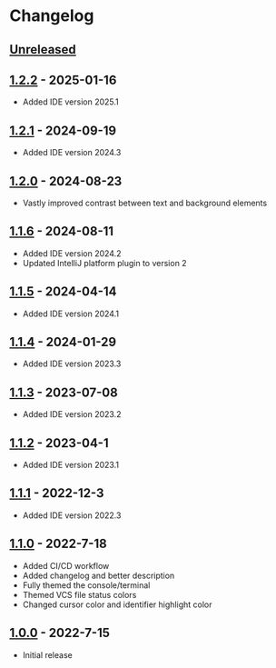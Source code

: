 # Changelog

## [Unreleased]

## [1.2.2] - 2025-01-16
- Added IDE version 2025.1

## [1.2.1] - 2024-09-19
- Added IDE version 2024.3

## [1.2.0] - 2024-08-23
- Vastly improved contrast between text and background elements

## [1.1.6] - 2024-08-11
- Added IDE version 2024.2
- Updated IntelliJ platform plugin to version 2

## [1.1.5] - 2024-04-14
- Added IDE version 2024.1

## [1.1.4] - 2024-01-29
- Added IDE version 2023.3

## [1.1.3] - 2023-07-08
- Added IDE version 2023.2

## [1.1.2] - 2023-04-1
- Added IDE version 2023.1

## [1.1.1] - 2022-12-3
- Added IDE version 2022.3

## [1.1.0] - 2022-7-18
- Added CI/CD workflow
- Added changelog and better description
- Fully themed the console/terminal
- Themed VCS file status colors
- Changed cursor color and identifier highlight color

## [1.0.0] - 2022-7-15
- Initial release

[Unreleased]: https://github.com/frykher/jetbrains-kanagawa-theme/compare/v1.2.2...HEAD
[1.2.2]: https://github.com/frykher/jetbrains-kanagawa-theme/releases/tag/v1.2.2
[1.2.1]: https://github.com/frykher/jetbrains-kanagawa-theme/releases/tag/v1.2.1
[1.2.0]: https://github.com/frykher/jetbrains-kanagawa-theme/releases/tag/v1.2.0
[1.1.6]: https://github.com/frykher/jetbrains-kanagawa-theme/releases/tag/v1.1.6
[1.1.5]: https://github.com/frykher/jetbrains-kanagawa-theme/releases/tag/v1.1.5
[1.1.4]: https://github.com/frykher/jetbrains-kanagawa-theme/releases/tag/v1.1.4
[1.1.3]: https://github.com/frykher/jetbrains-kanagawa-theme/releases/tag/v1.1.3
[1.1.2]: https://github.com/frykher/jetbrains-kanagawa-theme/releases/tag/v1.1.2
[1.1.1]: https://github.com/frykher/jetbrains-kanagawa-theme/releases/tag/v1.1.1
[1.1.0]: https://github.com/frykher/jetbrains-kanagawa-theme/releases/tag/v1.1.0
[1.0.0]: https://github.com/frykher/jetbrains-kanagawa-theme/releases/tag/v1.0.0
